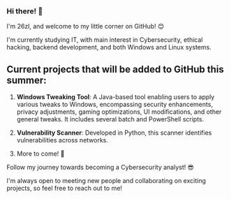 ### Hi there! 👋

I'm 26zl, and welcome to my little corner on GitHub! 😊 

I'm currently studying IT, with main interest in Cybersecurity, ethical hacking, backend development, and both Windows and Linux systems.

## Current projects that will be added to GitHub this summer:

1. **Windows Tweaking Tool**: A Java-based tool enabling users to apply various tweaks to Windows, encompassing security enhancements, privacy adjustments, gaming optimizations, UI modifications, and other general tweaks. It includes several batch and PowerShell scripts. 

2. **Vulnerability Scanner**: Developed in Python, this scanner identifies vulnerabilities across networks. 
   
3. More to come! 🧠

Follow my journey towards becoming a Cybersecurity analyst! 😎 

I'm always open to meeting new people and collaborating on exciting projects, so feel free to reach out to me! 

